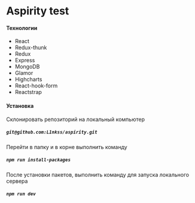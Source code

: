 # Aspirity test


#### Технологии
- React
- Redux-thunk
- Redux
- Express
- MongoDB
- Glamor
- Highcharts
- React-hook-form
- Reactstrap


#### Установка
Склонировать репозиторий на локальный компьютер
##### `git@github.com:L1nkss/aspirity.git`
Перейти в папку и в корне выполнить команду
##### `npm run install-packages`
После установки пакетов, выполнить команду для запуска локального сервера
##### `npm run dev`

